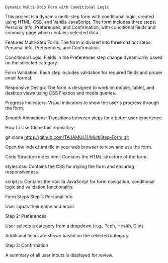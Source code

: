     Dynamic Multi-Step Form with Conditional Logic
This project is a dynamic multi-step form with conditional logic, created using HTML, CSS, and Vanilla JavaScript. The form includes three steps: Personal Info, Preferences, and Confirmation, with conditional fields and summary page which contains selected data.

Features
Multi-Step Form: The form is divided into three distinct steps: Personal Info, Preferences, and Confirmation.

Conditional Logic: Fields in the Preferences step change dynamically based on the selected category.

Form Validation: Each step includes validation for required fields and proper email format.

Responsive Design: The form is designed to work on mobile, tablet, and desktop views using CSS Flexbox and media queries.

Progress Indicators: Visual indicators to show the user's progress through the form.

Smooth Animations: Transitions between steps for a better user experience.

How to Use
Clone this repository:

git clone https://github.com/TAJAMUL11/MultiStep-Form.git

Open the index.html file in your web browser to view and use the form.

Code Structure
index.html: Contains the HTML structure of the form.

styles.css: Contains the CSS for styling the form and ensuring responsiveness.

script.js: Contains the Vanilla JavaScript for form navigation, conditional logic and validation functionality.

Form Steps
Step 1: Personal Info

User inputs their name and email.

Step 2: Preferences

User selects a category from a dropdown (e.g., Tech, Health, Diet).

Additional fields are shown based on the selected category.

Step 3: Confirmation

A summary of all user inputs is displayed for review.
